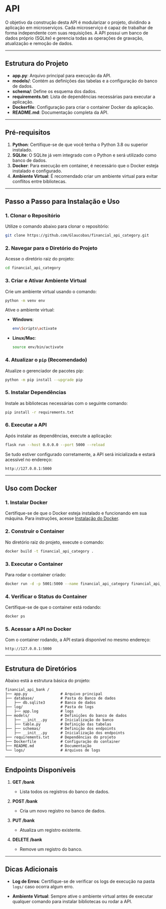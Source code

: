 # API

O objetivo da construção desta API é modularizar o projeto, dividindo a aplicação em microserviços. Cada microserviço é capaz de trabalhar de forma independente com suas requisições. A API possui um banco de dados próprio (SQLite) e gerencia todas as operações de gravação, atualização e remoção de dados.

---

## Estrutura do Projeto

- **app.py**: Arquivo principal para execução da API.
- **models/**: Contém as definições das tabelas e a configuração do banco de dados.
- **schema/**: Define os esquema dos dados.
- **requirements.txt**: Lista de dependências necessárias para executar a aplicação.
- **Dockerfile**: Configuração para criar o container Docker da aplicação.
- **README.md**: Documentação completa da API.

---

## Pré-requisitos

1. **Python**: Certifique-se de que você tenha o Python 3.8 ou superior instalado.
2. **SQLite**: O SQLite já vem integrado com o Python e será utilizado como banco de dados.
3. **Docker**: Para execução em container, é necessário que o Docker esteja instalado e configurado.
4. **Ambiente Virtual**: É recomendado criar um ambiente virtual para evitar conflitos entre bibliotecas.

---

## Passo a Passo para Instalação e Uso

### **1. Clonar o Repositório**
Utilize o comando abaixo para clonar o repositório:
```bash
git clone https://github.com/Glaucobas/financial_api_category.git
```

### **2. Navegar para o Diretório do Projeto**
Acesse o diretório raiz do projeto:
```bash
cd financial_api_category
```

### **3. Criar e Ativar Ambiente Virtual**
Crie um ambiente virtual usando o comando:
```bash
python -m venv env
```
Ative o ambiente virtual:
- **Windows**:
  ```bash
  env\Scripts\activate
  ```
- **Linux/Mac**:
  ```bash
  source env/bin/activate
  ```

### **4. Atualizar o `pip` (Recomendado)**
Atualize o gerenciador de pacotes pip:
```bash
python -m pip install --upgrade pip
```

### **5. Instalar Dependências**
Instale as bibliotecas necessárias com o seguinte comando:
```bash
pip install -r requirements.txt
```

### **6. Executar a API**
Após instalar as dependências, execute a aplicação:
```bash
flask run --host 0.0.0.0 --port 5000 --reload
```

Se tudo estiver configurado corretamente, a API será inicializada e estará acessível no endereço:
```
http://127.0.0.1:5000
```

---

## Uso com Docker

### **1. Instalar Docker**
Certifique-se de que o Docker esteja instalado e funcionando em sua máquina. Para instruções, acesse [Instalação do Docker](https://www.docker.com/get-started).

### **2. Construir o Container**
No diretório raiz do projeto, execute o comando:
```bash
docker build -t financial_api_category .
```

### **3. Executar o Container**
Para rodar o container criado:
```bash
docker run -d -p 5001:5000 --name financial_api_category financial_api_category
```

### **4. Verificar o Status do Container**
Certifique-se de que o container está rodando:
```bash
docker ps
```

### **5. Acessar a API no Docker**
Com o container rodando, a API estará disponível no mesmo endereço:
```
http://127.0.0.1:5000
```

---

## Estrutura de Diretórios

Abaixo está a estrutura básica do projeto:
```
financial_api_bank /
├── app.py               # Arquivo principal
├── database/            # Pasta do Banco de dados
│   ├── db.sqlite3       # Banco de dados
├── log/                 # Pasta de logs
│   ├── app.log          # logs
├── models/              # Definições do banco de dados
│   ├── __init__.py      # Inicialização do banco
│   ├── table.py         # Definição das tabelas
├── ├── schemas/         # Definição dos endpoints
│   ├── __init__.py      # Inicialização dos endpoints
├── requirements.txt     # Dependências do projeto
├── Dockerfile           # Configuração do container
├── README.md            # Documentação
└── logs/                # Arquivos de logs
```

---

## Endpoints Disponíveis

1. **GET /bank**
   - Lista todos os registros do banco de dados.

2. **POST /bank**
   - Cria um novo registro no banco de dados.

3. **PUT /bank**
   - Atualiza um registro existente.

4. **DELETE /bank**
   - Remove um registro do banco.

---

## Dicas Adicionais

- **Log de Erros**:
  Certifique-se de verificar os logs de execução na pasta `logs/` caso ocorra algum erro.

- **Ambiente Virtual**:
  Sempre ative o ambiente virtual antes de executar qualquer comando para instalar bibliotecas ou rodar a API.